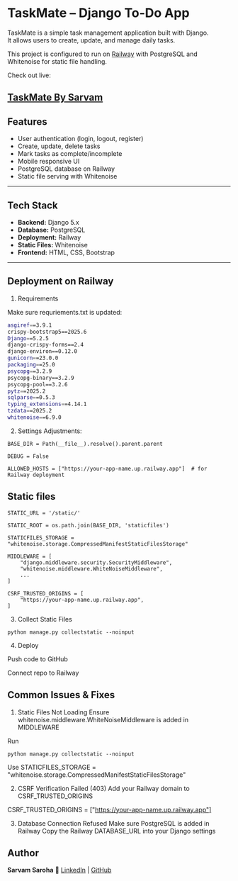 # TaskMate – Django To-Do App

TaskMate is a simple task management application built with Django.  
It allows users to create, update, and manage daily tasks.  

This project is configured to run on [Railway](https://railway.app) with PostgreSQL and Whitenoise for static file handling.

Check out live:

[TaskMate By Sarvam](https://taskmatebysarvam.up.railway.app/)
---

##  Features
- User authentication (login, logout, register)
- Create, update, delete tasks
- Mark tasks as complete/incomplete
- Mobile responsive UI
- PostgreSQL database on Railway
- Static file serving with Whitenoise

---

##  Tech Stack
- **Backend:** Django 5.x
- **Database:** PostgreSQL
- **Deployment:** Railway
- **Static Files:** Whitenoise
- **Frontend:** HTML, CSS, Bootstrap

---

##  Deployment on Railway
1. Requirements

Make sure requriements.txt is updated:

```bash
asgiref==3.9.1
crispy-bootstrap5==2025.6
Django==5.2.5
django-crispy-forms==2.4
django-environ==0.12.0
gunicorn==23.0.0
packaging==25.0
psycopg==3.2.9
psycopg-binary==3.2.9
psycopg-pool==3.2.6
pytz==2025.2
sqlparse==0.5.3
typing_extensions==4.14.1
tzdata==2025.2
whitenoise==6.9.0

```

2. Settings Adjustments:
```
BASE_DIR = Path(__file__).resolve().parent.parent

DEBUG = False

ALLOWED_HOSTS = ["https://your-app-name.up.railway.app"]  # for Railway deployment
```
## Static files
```
STATIC_URL = '/static/'

STATIC_ROOT = os.path.join(BASE_DIR, 'staticfiles')

STATICFILES_STORAGE = "whitenoise.storage.CompressedManifestStaticFilesStorage"

MIDDLEWARE = [
    "django.middleware.security.SecurityMiddleware",
    "whitenoise.middleware.WhiteNoiseMiddleware",
    ...
]

CSRF_TRUSTED_ORIGINS = [
    "https://your-app-name.up.railway.app",
]
```
3. Collect Static Files
```
python manage.py collectstatic --noinput
```
4. Deploy

Push code to GitHub

Connect repo to Railway


## Common Issues & Fixes
1. Static Files Not Loading
Ensure whitenoise.middleware.WhiteNoiseMiddleware is added in MIDDLEWARE

Run 
```
python manage.py collectstatic --noinput
```
Use 
STATICFILES_STORAGE = "whitenoise.storage.CompressedManifestStaticFilesStorage"

2. CSRF Verification Failed (403)
Add your Railway domain to CSRF_TRUSTED_ORIGINS

CSRF_TRUSTED_ORIGINS = ["https://your-app-name.up.railway.app"]

3. Database Connection Refused
Make sure PostgreSQL is added in Railway
Copy the Railway DATABASE_URL into your Django settings

## Author

**Sarvam Saroha**
🔗 [LinkedIn](https://linkedin.com/in/sarvamsaroha) |
 [GitHub](https://github.com/sarvam207)

